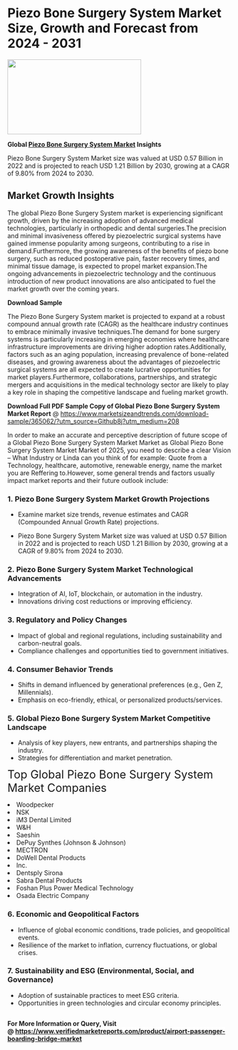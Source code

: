 <H1>Piezo Bone Surgery System Market Size, Growth and Forecast from 2024 - 2031</H1><img class="aligncenter size-medium wp-image-584254" src="https://thirdeyenews.in/wp-content/uploads/2024/09/Global-Market-Research-300x168.jpeg" alt="" width="300" height="168" /><p><strong>Global&nbsp;<a href="https://www.marketsizeandtrends.com/download-sample/365062/?utm_source=Github8j?utm_medium=208">Piezo Bone Surgery System Market</a> Insights</strong></p><p>Piezo Bone Surgery System Market size was valued at USD 0.57 Billion in 2022 and is projected to reach USD 1.21 Billion by 2030, growing at a CAGR of 9.80% from 2024 to 2030.</p><p><h2>Market Growth Insights</h2> <p>The global Piezo Bone Surgery System market is experiencing significant growth, driven by the increasing adoption of advanced medical technologies, particularly in orthopedic and dental surgeries.The precision and minimal invasiveness offered by piezoelectric surgical systems have gained immense popularity among surgeons, contributing to a rise in demand.Furthermore, the growing awareness of the benefits of piezo bone surgery, such as reduced postoperative pain, faster recovery times, and minimal tissue damage, is expected to propel market expansion.The ongoing advancements in piezoelectric technology and the continuous introduction of new product innovations are also anticipated to fuel the market growth over the coming years.</p> <p><strong>Download Sample</strong></p> <p>The Piezo Bone Surgery System market is projected to expand at a robust compound annual growth rate (CAGR) as the healthcare industry continues to embrace minimally invasive techniques.The demand for bone surgery systems is particularly increasing in emerging economies where healthcare infrastructure improvements are driving higher adoption rates.Additionally, factors such as an aging population, increasing prevalence of bone-related diseases, and growing awareness about the advantages of piezoelectric surgical systems are all expected to create lucrative opportunities for market players.Furthermore, collaborations, partnerships, and strategic mergers and acquisitions in the medical technology sector are likely to play a key role in shaping the competitive landscape and fueling market growth.</p> <p><span class=""><strong>Download Full PDF Sample Copy of Global Piezo Bone Surgery System Market Report</strong> @ <a href="https://www.marketsizeandtrends.com/download-sample/365062/?utm_source=Github8j?utm_medium=208" target="_blank">https://www.marketsizeandtrends.com/download-sample/365062/?utm_source=Github8j?utm_medium=208</a></span></p><p>In order to make an accurate and perceptive description of future scope of a Global&nbsp;Piezo Bone Surgery System Market Market as Global&nbsp;Piezo Bone Surgery System Market Market of 2025, you need to describe a clear Vision &ndash; What Industry or Linda can you think of for example: Quote from a Technology, healthcare, automotive, renewable energy, name the market you are Reffering to.However, some general trends and factors usually impact market reports and their future outlook include:</p><h3>1.&nbsp;<strong>Piezo Bone Surgery System Market Growth Projections</strong></h3><ul><li>Examine market size trends, revenue estimates and CAGR (Compounded Annual Growth Rate) projections.</li><li><p>Piezo Bone Surgery System Market size was valued at USD 0.57 Billion in 2022 and is projected to reach USD 1.21 Billion by 2030, growing at a CAGR of 9.80% from 2024 to 2030.</p></li></ul><h3>2.&nbsp;<strong>Piezo Bone Surgery System Market Technological Advancements</strong></h3><ul><li>Integration of AI, IoT, blockchain, or automation in the industry.</li><li>Innovations driving cost reductions or improving efficiency.</li></ul><h3>3.&nbsp;<strong>Regulatory and Policy Changes</strong></h3><ul><li>Impact of global and regional regulations, including sustainability and carbon-neutral goals.</li><li>Compliance challenges and opportunities tied to government initiatives.</li></ul><h3>4.&nbsp;<strong>Consumer Behavior Trends</strong></h3><ul><li>Shifts in demand influenced by generational preferences (e.g., Gen Z, Millennials).</li><li>Emphasis on eco-friendly, ethical, or personalized products/services.</li></ul><h3>5.&nbsp;<strong>Global Piezo Bone Surgery System Market Competitive Landscape</strong></h3><ul><li>Analysis of key players, new entrants, and partnerships shaping the industry.</li><li>Strategies for differentiation and market penetration.</li></ul><p data-pm-slice="1 1 []"><span style="color: inherit; font-family: inherit; font-size: 25px;">Top Global Piezo Bone Surgery System Market Companies</span></p><div class="" data-test-id=""><p><li>Woodpecker</li><li> NSK</li><li> iM3 Dental Limited</li><li> W&H</li><li> Saeshin</li><li> DePuy Synthes (Johnson & Johnson)</li><li> MECTRON</li><li> DoWell Dental Products</li><li> Inc.</li><li> Dentsply Sirona</li><li> Sabra Dental Products</li><li> Foshan Plus Power Medical Technology</li><li> Osada Electric Company</li></p></div><h3>6.&nbsp;<strong>Economic and Geopolitical Factors</strong></h3><ul><li>Influence of global economic conditions, trade policies, and geopolitical events.</li><li>Resilience of the market to inflation, currency fluctuations, or global crises.</li></ul><h3>7.&nbsp;<strong>Sustainability and ESG (Environmental, Social, and Governance)</strong></h3><ul><li>Adoption of sustainable practices to meet ESG criteria.</li><li>Opportunities in green technologies and circular economy principles.</li></ul><h2><strong style="font-size: 14px;">For More Information or Query, Visit @&nbsp;</strong><a style="background-color: #ffffff; font-size: 14px;" href="https://www.marketsizeandtrends.com/report/piezo-bone-surgery-system-market/" target="_blank">https://www.verifiedmarketreports.com/product/airport-passenger-boarding-bridge-market</a></h2>